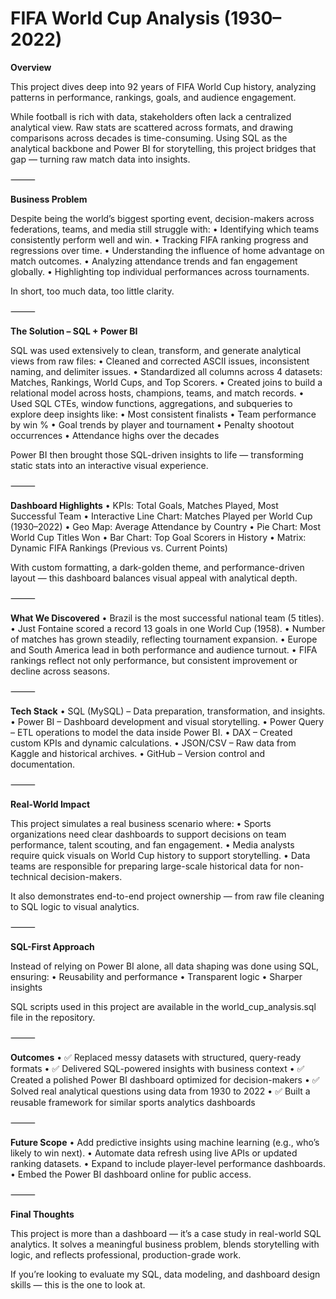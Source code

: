 # FIFA World Cup Analysis (1930–2022)

**Overview**

This project dives deep into 92 years of FIFA World Cup history, analyzing patterns in performance, rankings, goals, and audience engagement.

While football is rich with data, stakeholders often lack a centralized analytical view. Raw stats are scattered across formats, and drawing comparisons across decades is time-consuming. Using SQL as the analytical backbone and Power BI for storytelling, this project bridges that gap — turning raw match data into insights.

⸻

**Business Problem**

Despite being the world’s biggest sporting event, decision-makers across federations, teams, and media still struggle with:
	•	Identifying which teams consistently perform well and win.
	•	Tracking FIFA ranking progress and regressions over time.
	•	Understanding the influence of home advantage on match outcomes.
	•	Analyzing attendance trends and fan engagement globally.
	•	Highlighting top individual performances across tournaments.

In short, too much data, too little clarity.

⸻

**The Solution – SQL + Power BI**

SQL was used extensively to clean, transform, and generate analytical views from raw files:
	•	Cleaned and corrected ASCII issues, inconsistent naming, and delimiter issues.
	•	Standardized all columns across 4 datasets: Matches, Rankings, World Cups, and Top Scorers.
	•	Created joins to build a relational model across hosts, champions, teams, and match records.
	•	Used SQL CTEs, window functions, aggregations, and subqueries to explore deep insights like:
	•	Most consistent finalists
	•	Team performance by win %
	•	Goal trends by player and tournament
	•	Penalty shootout occurrences
	•	Attendance highs over the decades

Power BI then brought those SQL-driven insights to life — transforming static stats into an interactive visual experience.

⸻

**Dashboard Highlights**
	•	KPIs: Total Goals, Matches Played, Most Successful Team
	•	Interactive Line Chart: Matches Played per World Cup (1930–2022)
	•	Geo Map: Average Attendance by Country
	•	Pie Chart: Most World Cup Titles Won
	•	Bar Chart: Top Goal Scorers in History
	•	Matrix: Dynamic FIFA Rankings (Previous vs. Current Points)

With custom formatting, a dark-golden theme, and performance-driven layout — this dashboard balances visual appeal with analytical depth.

⸻

**What We Discovered**
	•	Brazil is the most successful national team (5 titles).
	•	Just Fontaine scored a record 13 goals in one World Cup (1958).
	•	Number of matches has grown steadily, reflecting tournament expansion.
	•	Europe and South America lead in both performance and audience turnout.
	•	FIFA rankings reflect not only performance, but consistent improvement or decline across seasons.

⸻

**Tech Stack**
	•	SQL (MySQL) – Data preparation, transformation, and insights.
	•	Power BI – Dashboard development and visual storytelling.
	•	Power Query – ETL operations to model the data inside Power BI.
	•	DAX – Created custom KPIs and dynamic calculations.
	•	JSON/CSV – Raw data from Kaggle and historical archives.
	•	GitHub – Version control and documentation.

⸻

**Real-World Impact**

This project simulates a real business scenario where:
	•	Sports organizations need clear dashboards to support decisions on team performance, talent scouting, and fan engagement.
	•	Media analysts require quick visuals on World Cup history to support storytelling.
	•	Data teams are responsible for preparing large-scale historical data for non-technical decision-makers.

It also demonstrates end-to-end project ownership — from raw file cleaning to SQL logic to visual analytics.

⸻

**SQL-First Approach**

Instead of relying on Power BI alone, all data shaping was done using SQL, ensuring:
	•	Reusability and performance
	•	Transparent logic
	•	Sharper insights

SQL scripts used in this project are available in the world_cup_analysis.sql file in the repository.

⸻

**Outcomes**
	•	✅ Replaced messy datasets with structured, query-ready formats
	•	✅ Delivered SQL-powered insights with business context
	•	✅ Created a polished Power BI dashboard optimized for decision-makers
	•	✅ Solved real analytical questions using data from 1930 to 2022
	•	✅ Built a reusable framework for similar sports analytics dashboards

⸻

**Future Scope**
	•	Add predictive insights using machine learning (e.g., who’s likely to win next).
	•	Automate data refresh using live APIs or updated ranking datasets.
	•	Expand to include player-level performance dashboards.
	•	Embed the Power BI dashboard online for public access.

⸻

**Final Thoughts**

This project is more than a dashboard — it’s a case study in real-world SQL analytics. It solves a meaningful business problem, blends storytelling with logic, and reflects professional, production-grade work.

If you’re looking to evaluate my SQL, data modeling, and dashboard design skills — this is the one to look at.
